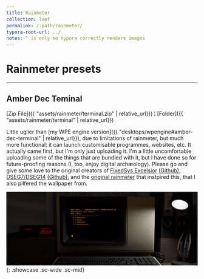 ```yaml
---
title: Rainmeter
collection: leaf
permalink: /:path/rainmeter/
typora-root-url: ../
notes: ^ is only so typora correctly renders images
---
```


# Rainmeter presets

---

## Amber Dec Teminal

[Zip File]({{ "assets/rainmeter/terminal.zip" | relative_url}}) ¦ [Folder]({{ "assets/rainmeter/terminal" | relative_url}})

Little uglier than [my WPE engine version]({{ "desktops/wpengine#amber-dec-terminal" | relative_url}}), due to limitations of rainmeter, but much more functional: it can launch customisable programmes, websites, etc. It actually came first, but I'm only just uploading it. I'm a little uncomfortable uploading some of the things that are bundled with it, but I have done so for future-proofing reasons (I, too, enjoy digital archæology). Please go and give some love to the original creators of [FixedSys Excelsior](http://www.fixedsysexcelsior.com/) [(Github)](https://github.com/kika/fixedsys), [DSEG7/DSEG14](https://www.keshikan.net/fonts-e.html) [(Github)](https://github.com/keshikan/DSEG), and the [original rainmeter](https://www.deviantart.com/maxcorpindustries/art/Vintage-Terminal-1-0-for-rainmeter-831562992) that instpired this, that I also pilfered the wallpaper from.

![Amber Dec Terminal Preview](/assets/images/desktops/rainmeter/amber-terminal.png){: .showcase .sc-wide .sc-mid}

